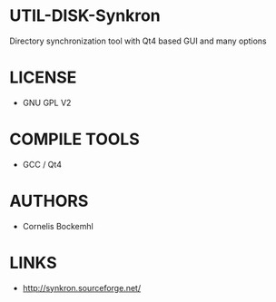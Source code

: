 UTIL-DISK-Synkron
=================

Directory synchronization tool with Qt4 based GUI and many options 

LICENSE
===============
* GNU GPL V2

COMPILE TOOLS
===============
* GCC / Qt4

AUTHORS
===============
* Cornelis Bockemhl

LINKS
===============
* http://synkron.sourceforge.net/




